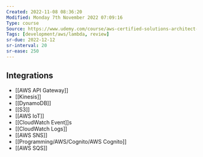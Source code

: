 ```yaml
---
Created: 2022-11-08 08:36:20
Modified: Monday 7th November 2022 07:09:16
Type: course
Source: https://www.udemy.com/course/aws-certified-solutions-architect-associate-saa-c01/?xref=E0Aed11STH4LPUQvCz0GJFABTmM=
Tags: [development/aws/lambda, review]
sr-due: 2022-12-12
sr-interval: 20
sr-ease: 250
---
```


## Integrations 

- [[AWS API Gateway]]
- [[Kinesis]]
- [[DynamoDB]]
- [[S3]]
- [[AWS IoT]]
- [[CloudWatch Event]]s
- [[CloudWatch Logs]]
- [[AWS SNS]]
- [[Programming/AWS/Cognito/AWS Cognito]]
- [[AWS SQS]]